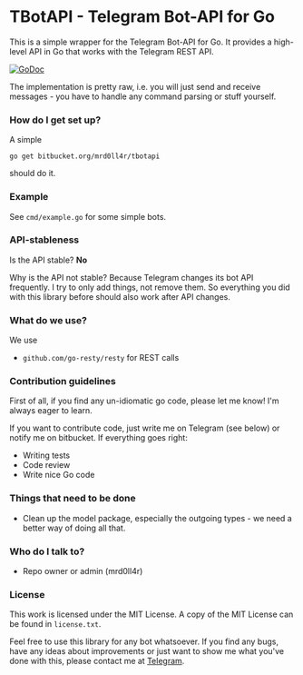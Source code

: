 # TBotAPI - Telegram Bot-API for Go #

This is a simple wrapper for the Telegram Bot-API for Go. It provides a high-level API in Go that works with the Telegram REST API.

[![GoDoc](https://godoc.org/bitbucket.org/mrd0ll4r/tbotapi?status.svg)](https://godoc.org/bitbucket.org/mrd0ll4r/tbotapi)

The implementation is pretty raw, i.e. you will just send and receive messages - you have to handle any command parsing or stuff yourself.

### How do I get set up? ###

A simple

    go get bitbucket.org/mrd0ll4r/tbotapi

should do it.

### Example ###

See `cmd/example.go` for some simple bots.

### API-stableness ###

Is the API stable? **No**

Why is the API not stable? Because Telegram changes its bot API frequently. I try to only add things, not remove them.
So everything you did with this library before should also work after API changes.

### What do we use? ###

We use

* `github.com/go-resty/resty` for REST calls

### Contribution guidelines ###

First of all, if you find any un-idiomatic go code, please let me know! I'm always eager to learn.

If you want to contribute code, just write me on Telegram (see below) or notify me on bitbucket. If everything goes right:

* Writing tests
* Code review
* Write nice Go code

### Things that need to be done ###

* Clean up the model package, especially the outgoing types - we need a better way of doing all that.

### Who do I talk to? ###

* Repo owner or admin (mrd0ll4r)

### License
This work is licensed under the MIT License. A copy of the MIT License can be found in `license.txt`.

Feel free to use this library for any bot whatsoever. If you find any bugs, have any ideas about improvements or just
want to show me what you've done with this, please contact me at [Telegram](https://telegram.me/tbotapibot).